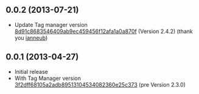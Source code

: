 ## 0.0.2 (2013-07-21)

* Update Tag manager version [8d91c8683546409ab9ec459456f12afa1a0a870f][] (Version 2.4.2) (thank you [ianneub][])

[8d91c8683546409ab9ec459456f12afa1a0a870f]: https://github.com/max-favilli/tagmanager/commit/8d91c8683546409ab9ec459456f12afa1a0a870f
[ianneub]: https://github.com/ianneub

## 0.0.1 (2013-04-27)

* Initial release
* With Tag Manager version [3f2dff68105a2adb89513104534082360e25c373][] (pre Version 2.3.0)

[3f2dff68105a2adb89513104534082360e25c373]: https://github.com/max-favilli/tagmanager/commit/3f2dff68105a2adb89513104534082360e25c373
